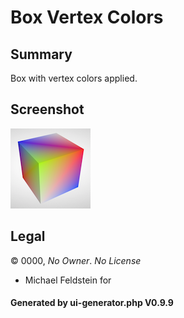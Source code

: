 # Box Vertex Colors

## Summary

Box with vertex colors applied.

## Screenshot

![screenshot](screenshot/screenshot.png)

## Legal

&copy; 0000, _No Owner_. _No License_
 - Michael Feldstein for 

#### Generated by ui-generator.php V0.9.9